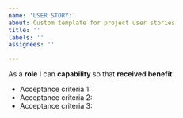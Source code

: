 ```yaml
---
name: 'USER STORY:'
about: Custom template for project user stories
title: ''
labels: ''
assignees: ''

---
```


As a **role** I can **capability** so that **received benefit**

- Acceptance criteria 1:
- Acceptance criteria 2:
- Acceptance criteria 3:
